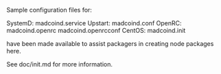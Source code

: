 Sample configuration files for:

SystemD: madcoind.service
Upstart: madcoind.conf
OpenRC:  madcoind.openrc
         madcoind.openrcconf
CentOS:  madcoind.init

have been made available to assist packagers in creating node packages here.

See doc/init.md for more information.
